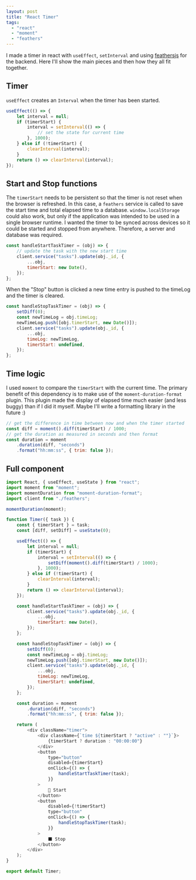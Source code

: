 ```yaml
---
layout: post
title: "React Timer"
tags:
  - "react"
  - "moment"
  - "feathers"
---
```


I made a timer in react with `useEffect`, `setInterval` and using [feathersjs](https://feathersjs.com/) for the backend. Here I'll show the main pieces and then how they all fit together.

## Timer

`useEffect` creates an `Interval` when the timer has been started.

```js
useEffect(() => {
	let interval = null;
	if (timerStart) {
		interval = setInterval(() => {
			// set the state for current time
		}, 1000);
	} else if (!timerStart) {
		clearInterval(interval);
	}
	return () => clearInterval(interval);
});
```

## Start and Stop functions

The `timerStart` needs to be persistent so that the timer is not reset when the browser is refreshed. In this case, a `feathers` service is called to save the start time and total elapsed time to a database. `window.localStorage` could also work, but only if the application was intended to be used in a single browser runtime. I wanted the timer to be synced across devices so it could be started and stopped from anywhere. Therefore, a server and database was required.

```js
const handleStartTaskTimer = (obj) => {
	// update the task with the new start time
	client.service("tasks").update(obj._id, {
		...obj,
		timerStart: new Date(),
	});
};
```

When the "Stop" button is clicked a new time entry is pushed to the timeLog and the timer is cleared.

```js
const handleStopTaskTimer = (obj) => {
	setDiff(0);
	const newTimeLog = obj.timeLog;
	newTimeLog.push([obj.timerStart, new Date()]);
	client.service("tasks").update(obj._id, {
		...obj,
		timeLog: newTimeLog,
		timerStart: undefined,
	});
};
```

## Time logic

I used `moment` to compare the `timerStart` with the current time. The primary benefit of this dependency is to make use of the `moment-duration-format` plugin. This plugin made the display of elapsed time much easier (and less buggy) than if I did it myself. Maybe I'll write a formatting library in the future :)

```js
// get the difference in time between now and when the timer started
const diff = moment().diff(timerStart) / 1000;
// get the duration as measured in seconds and then format
const duration = moment
	.duration(diff, "seconds")
	.format("hh:mm:ss", { trim: false });
```

## Full component

```js
import React, { useEffect, useState } from "react";
import moment from "moment";
import momentDuration from "moment-duration-format";
import client from "./feathers";

momentDuration(moment);

function Timer({ task }) {
	const { timerStart } = task;
	const [diff, setDiff] = useState(0);

	useEffect(() => {
		let interval = null;
		if (timerStart) {
			interval = setInterval(() => {
				setDiff(moment().diff(timerStart) / 1000);
			}, 1000);
		} else if (!timerStart) {
			clearInterval(interval);
		}
		return () => clearInterval(interval);
	});

	const handleStartTaskTimer = (obj) => {
		client.service("tasks").update(obj._id, {
			...obj,
			timerStart: new Date(),
		});
	};

	const handleStopTaskTimer = (obj) => {
		setDiff(0);
		const newTimeLog = obj.timeLog;
		newTimeLog.push([obj.timerStart, new Date()]);
		client.service("tasks").update(obj._id, {
			...obj,
			timeLog: newTimeLog,
			timerStart: undefined,
		});
	};

	const duration = moment
		.duration(diff, "seconds")
		.format("hh:mm:ss", { trim: false });

	return (
		<div className="timer">
			<div className={`time ${timerStart ? "active" : ""}`}>
				{timerStart ? duration : "00:00:00"}
			</div>
			<button
				type="button"
				disabled={timerStart}
				onClick={() => {
					handleStartTaskTimer(task);
				}}
			>
				🔴 Start
			</button>
			<button
				disabled={!timerStart}
				type="button"
				onClick={() => {
					handleStopTaskTimer(task);
				}}
			>
				⬛ Stop
			</button>
		</div>
	);
}

export default Timer;
```
